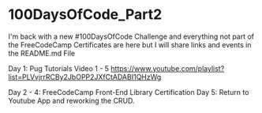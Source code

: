 # 100DaysOfCode_Part2
I'm back with a new #100DaysOfCode Challenge and everything not part of the FreeCodeCamp Certificates are here but I will share links and events in the README.md File

Day 1:  Pug Tutorials Video 1 - 5
        https://www.youtube.com/playlist?list=PLVvjrrRCBy2JbOPP2JXfCtADABI1QHzWg

Day 2 - 4:  FreeCodeCamp Front-End Library Certification
Day 5:  Return to Youtube App and reworking the CRUD.
